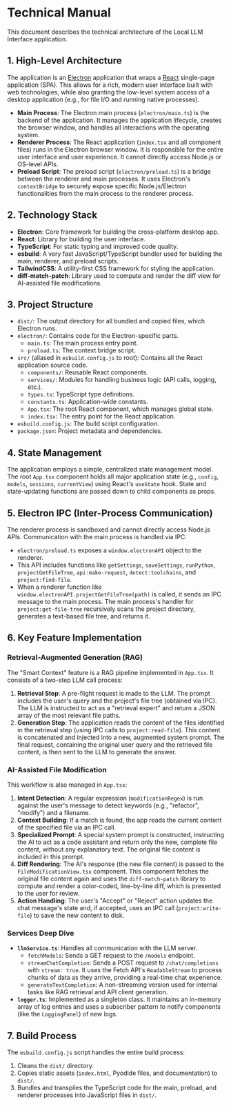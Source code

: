 # Technical Manual

This document describes the technical architecture of the Local LLM Interface application.

## 1. High-Level Architecture

The application is an [Electron](https://www.electronjs.org/) application that wraps a [React](https://reactjs.org/) single-page application (SPA). This allows for a rich, modern user interface built with web technologies, while also granting the low-level system access of a desktop application (e.g., for file I/O and running native processes).

- **Main Process**: The Electron main process (`electron/main.ts`) is the backend of the application. It manages the application lifecycle, creates the browser window, and handles all interactions with the operating system.
- **Renderer Process**: The React application (`index.tsx` and all component files) runs in the Electron browser window. It is responsible for the entire user interface and user experience. It cannot directly access Node.js or OS-level APIs.
- **Preload Script**: The preload script (`electron/preload.ts`) is a bridge between the renderer and main processes. It uses Electron's `contextBridge` to securely expose specific Node.js/Electron functionalities from the main process to the renderer process.

## 2. Technology Stack

- **Electron**: Core framework for building the cross-platform desktop app.
- **React**: Library for building the user interface.
- **TypeScript**: For static typing and improved code quality.
- **esbuild**: A very fast JavaScript/TypeScript bundler used for building the main, renderer, and preload scripts.
- **TailwindCSS**: A utility-first CSS framework for styling the application.
- **diff-match-patch**: Library used to compute and render the diff view for AI-assisted file modifications.

## 3. Project Structure

- `dist/`: The output directory for all bundled and copied files, which Electron runs.
- `electron/`: Contains code for the Electron-specific parts.
  - `main.ts`: The main process entry point.
  - `preload.ts`: The context bridge script.
- `src/` (aliased in `esbuild.config.js` to root): Contains all the React application source code.
  - `components/`: Reusable React components.
  - `services/`: Modules for handling business logic (API calls, logging, etc.).
  - `types.ts`: TypeScript type definitions.
  - `constants.ts`: Application-wide constants.
  - `App.tsx`: The root React component, which manages global state.
  - `index.tsx`: The entry point for the React application.
- `esbuild.config.js`: The build script configuration.
- `package.json`: Project metadata and dependencies.

## 4. State Management

The application employs a simple, centralized state management model. The root `App.tsx` component holds all major application state (e.g., `config`, `models`, `sessions`, `currentView`) using React's `useState` hook. State and state-updating functions are passed down to child components as props.

## 5. Electron IPC (Inter-Process Communication)

The renderer process is sandboxed and cannot directly access Node.js APIs. Communication with the main process is handled via IPC:

- `electron/preload.ts` exposes a `window.electronAPI` object to the renderer.
- This API includes functions like `getSettings`, `saveSettings`, `runPython`, `projectGetFileTree`, `api:make-request`, `detect:toolchains`, and `project:find-file`.
- When a renderer function like `window.electronAPI.projectGetFileTree(path)` is called, it sends an IPC message to the main process. The main process's handler for `project:get-file-tree` recursively scans the project directory, generates a text-based file tree, and returns it.

## 6. Key Feature Implementation

### Retrieval-Augmented Generation (RAG)
The "Smart Context" feature is a RAG pipeline implemented in `App.tsx`. It consists of a two-step LLM call process:
1.  **Retrieval Step**: A pre-flight request is made to the LLM. The prompt includes the user's query and the project's file tree (obtained via IPC). The LLM is instructed to act as a "retrieval expert" and return a JSON array of the most relevant file paths.
2.  **Generation Step**: The application reads the content of the files identified in the retrieval step (using IPC calls to `project:read-file`). This content is concatenated and injected into a new, augmented system prompt. The final request, containing the original user query and the retrieved file content, is then sent to the LLM to generate the answer.

### AI-Assisted File Modification
This workflow is also managed in `App.tsx`:
1.  **Intent Detection**: A regular expression (`modificationRegex`) is run against the user's message to detect keywords (e.g., "refactor", "modify") and a filename.
2.  **Context Building**: If a match is found, the app reads the current content of the specified file via an IPC call.
3.  **Specialized Prompt**: A special system prompt is constructed, instructing the AI to act as a code assistant and return only the new, complete file content, without any explanatory text. The original file content is included in this prompt.
4.  **Diff Rendering**: The AI's response (the new file content) is passed to the `FileModificationView.tsx` component. This component fetches the original file content again and uses the `diff-match-patch` library to compute and render a color-coded, line-by-line diff, which is presented to the user for review.
5.  **Action Handling**: The user's "Accept" or "Reject" action updates the chat message's state and, if accepted, uses an IPC call (`project:write-file`) to save the new content to disk.

### Services Deep Dive

- **`llmService.ts`**: Handles all communication with the LLM server.
  - `fetchModels`: Sends a GET request to the `/models` endpoint.
  - `streamChatCompletion`: Sends a POST request to `/chat/completions` with `stream: true`. It uses the Fetch API's `ReadableStream` to process chunks of data as they arrive, providing a real-time chat experience.
  - `generateTextCompletion`: A non-streaming version used for internal tasks like RAG retrieval and API client generation.
- **`logger.ts`**: Implemented as a singleton class. It maintains an in-memory array of log entries and uses a subscriber pattern to notify components (like the `LoggingPanel`) of new logs.

## 7. Build Process

The `esbuild.config.js` script handles the entire build process:
1.  Cleans the `dist/` directory.
2.  Copies static assets (`index.html`, Pyodide files, and documentation) to `dist/`.
3.  Bundles and transpiles the TypeScript code for the main, preload, and renderer processes into JavaScript files in `dist/`.